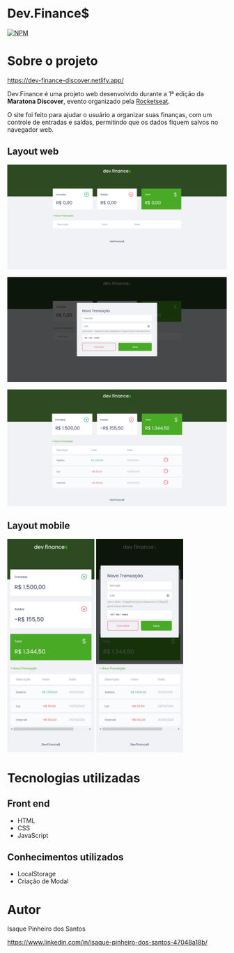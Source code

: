# Dev.Finance$ 
[![NPM](https://img.shields.io/npm/l/react)](https://github.com/IsaqueP/Dev.Finance/blob/main/LICENSE) 

# Sobre o projeto

https://dev-finance-discover.netlify.app/

Dev.Finance é uma projeto web desenvolvido durante a 1ª edição da **Maratona Discover**, evento organizado pela [Rocketseat](https://rocketseat.com.br/ "Site da Rocketseat").

O site foi feito para ajudar o usuário a organizar suas finanças, com um controle de entradas e saídas, permitindo que os dados fiquem salvos no navegador web.

## Layout web
![Web 1](https://github.com/IsaqueP/Dev.Finance/blob/main/assets/GitHub/Screenshot_Desktop_Clean.png)

![Web 2](https://github.com/IsaqueP/Dev.Finance/blob/main/assets/GitHub/Screenshot_Desktop_Modal.png)

![Web 3](https://github.com/IsaqueP/Dev.Finance/blob/main/assets/GitHub/Screenshot_Deskotp_withData.png)

## Layout mobile
<img src="https://github.com/IsaqueP/Dev.Finance/blob/main/assets/GitHub/Screenshot_Mobile_withData.png" width="200"> <img src="https://github.com/IsaqueP/Dev.Finance/blob/main/assets/GitHub/Screenshot_Mobile_Modal.png" width="200">

# Tecnologias utilizadas
## Front end
- HTML
- CSS
- JavaScript

## Conhecimentos utilizados
- LocalStorage
- Criação de Modal

# Autor

Isaque Pinheiro dos Santos

https://www.linkedin.com/in/isaque-pinheiro-dos-santos-47048a18b/

